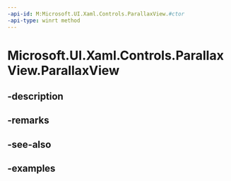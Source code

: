 ```yaml
---
-api-id: M:Microsoft.UI.Xaml.Controls.ParallaxView.#ctor
-api-type: winrt method
---
```


<!-- Method syntax.
public ParallaxView.ParallaxView()
-->

# Microsoft.UI.Xaml.Controls.ParallaxView.ParallaxView

## -description

## -remarks

## -see-also

## -examples

